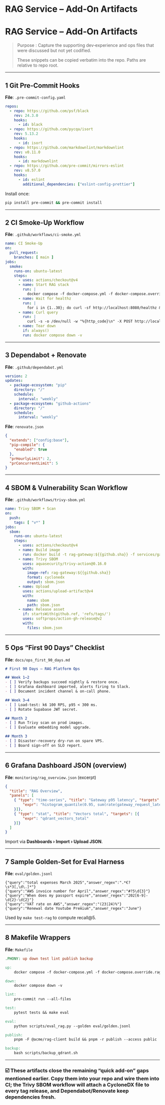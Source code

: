 # RAG Service – Add‑On Artifacts

# RAG Service – Add‑On Artifacts

> Purpose : Capture the supporting dev‑experience and ops files that were discussed but not yet codified.
> 
> 
> These snippets can be copied verbatim into the repo.  Paths are relative to repo root.
> 

---

## 1 Git Pre‑Commit Hooks

**File**: `.pre-commit-config.yaml`

```yaml
repos:
  - repo: https://github.com/psf/black
    rev: 24.3.0
    hooks:
      - id: black
  - repo: https://github.com/pycqa/isort
    rev: 5.13.2
    hooks:
      - id: isort
  - repo: https://github.com/markdownlint/markdownlint
    rev: v0.11.0
    hooks:
      - id: markdownlint
  - repo: https://github.com/pre-commit/mirrors-eslint
    rev: v8.57.0
    hooks:
      - id: eslint
        additional_dependencies: ["eslint-config-prettier"]

```

Install once:

```bash
pip install pre-commit && pre-commit install

```

---

## 2 CI Smoke‑Up Workflow

**File**: `.github/workflows/ci-smoke.yml`

```yaml
name: CI Smoke‑Up
on:
  pull_request:
    branches: [ main ]
jobs:
  smoke:
    runs-on: ubuntu-latest
    steps:
      - uses: actions/checkout@v4
      - name: Start RAG stack
        run: |
          docker compose -f docker-compose.yml -f docker-compose.override.rag.yml up -d --build
      - name: Wait for healthz
        run: |
          for i in {1..30}; do curl -sf http://localhost:8080/healthz && exit 0; sleep 5; done; exit 1
      - name: Curl query
        run: |
          curl -s -o /dev/null -w "%{http_code}\n" -X POST http://localhost:8080/v1/query -d '{"query":"ping","top_k":1}' | grep 200
      - name: Tear down
        if: always()
        run: docker compose down -v

```

---

## 3 Dependabot + Renovate

**File**: `.github/dependabot.yml`

```yaml
version: 2
updates:
  - package-ecosystem: "pip"
    directory: "/"
    schedule:
      interval: "weekly"
  - package-ecosystem: "github-actions"
    directory: "/"
    schedule:
      interval: "weekly"

```

**File**: `renovate.json`

```json
{
  "extends": ["config:base"],
  "pip-compile": {
    "enabled": true
  },
  "prHourlyLimit": 2,
  "prConcurrentLimit": 5
}

```

---

## 4 SBOM & Vulnerability Scan Workflow

**File**: `.github/workflows/trivy-sbom.yml`

```yaml
name: Trivy SBOM + Scan
on:
  push:
    tags: [ "v*" ]
jobs:
  sbom:
    runs-on: ubuntu-latest
    steps:
      - uses: actions/checkout@v4
      - name: Build image
        run: docker build -t rag-gateway:${{github.sha}} -f services/gateway/Dockerfile .
      - name: Trivy SBOM
        uses: aquasecurity/trivy-action@0.16.0
        with:
          image-ref: rag-gateway:${{github.sha}}
          format: cyclonedx
          output: sbom.json
      - name: Upload
        uses: actions/upload-artifact@v4
        with:
          name: sbom
          path: sbom.json
      - name: Release asset
        if: startsWith(github.ref, 'refs/tags/')
        uses: softprops/action-gh-release@v2
        with:
          files: sbom.json

```

---

## 5 Ops “First 90 Days” Checklist

**File**: `docs/ops_first_90_days.md`

```markdown
# First 90 Days – RAG Platform Ops

## Week 1–2
- [ ] Verify backups succeed nightly & restore once.
- [ ] Grafana dashboard imported, alerts firing to Slack.
- [ ] Document incident channel & on‑call phone.

## Week 3–4
- [ ] Load‑test: k6 100 RPS, p95 < 300 ms.
- [ ] Rotate Supabase JWT secret.

## Month 2
- [ ] Run Trivy scan on prod images.
- [ ] Evaluate embedding model upgrade.

## Month 3
- [ ] Disaster‑recovery dry‑run on spare VPS.
- [ ] Board sign‑off on SLO report.

```

---

## 6 Grafana Dashboard JSON (overview)

**File**: `monitoring/rag_overview.json` (excerpt)

```json
{
  "title": "RAG Overview",
  "panels": [
    { "type": "time-series", "title": "Gateway p95 latency", "targets": [{
        "expr": "histogram_quantile(0.95, sum(rate(gateway_request_latency_bucket[5m])) by (le))"
    }]},
    { "type": "stat", "title": "Vectors total", "targets": [{
        "expr": "qdrant_vectors_total"
    }]}
  ]
}

```

Import via **Dashboards › Import › Upload JSON**.

---

## 7 Sample Golden‑Set for Eval Harness

**File**: `eval/golden.jsonl`

```
{"query":"total expenses March 2025","answer_regex":".*€?\s*3[,\d\.]*"}
{"query":"AWS invoice number for April","answer_regex":"#?5\d{3}"}
{"query":"When does my passport expire","answer_regex":"202[6-9]-\d{2}-\d{2}"}
{"query":"VAT rate on AWS","answer_regex":"(23|24)%"}
{"query":"Renewal date Youtube Premium","answer_regex":"June"}

```

Used by `make test-rag` to compute recall@5.

---

## 8 Makefile Wrappers

**File**: `Makefile`

```makefile
.PHONY: up down test lint publish backup

up:
	docker compose -f docker-compose.yml -f docker-compose.override.rag.yml up -d --build

down:
	docker compose down -v

lint:
	pre-commit run --all-files

test:
	pytest tests && make eval

eval:
	python scripts/eval_rag.py --golden eval/golden.jsonl

publish:
	pnpm -F @acme/rag-client build && pnpm -r publish --access public

backup:
	bash scripts/backup_qdrant.sh

```

---

### ☑️ These artifacts close the remaining “quick add‑on” gaps mentioned earlier. Copy them into your repo and wire them into CI; the Trivy SBOM workflow will attach a CycloneDX file to every tag release, and Dependabot/Renovate keep dependencies fresh.